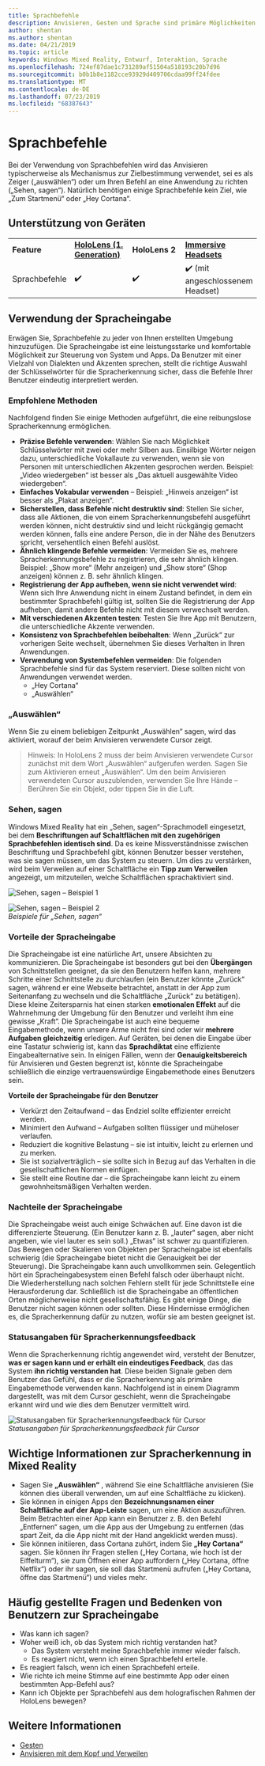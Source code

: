 ```yaml
---
title: Sprachbefehle
description: Anvisieren, Gesten und Sprache sind primäre Möglichkeiten zur Interaktion für die HoloLens. Dieser Artikel bietet eine durchdachte Anleitung zum Sprachentwurf.
author: shentan
ms.author: shentan
ms.date: 04/21/2019
ms.topic: article
keywords: Windows Mixed Reality, Entwurf, Interaktion, Sprache
ms.openlocfilehash: 724ef87dae1c731289af51504a518193c20b7d96
ms.sourcegitcommit: b0b1b8e1182cce93929d409706cdaa99ff24fdee
ms.translationtype: MT
ms.contentlocale: de-DE
ms.lasthandoff: 07/23/2019
ms.locfileid: "68387643"
---
```

# <a name="voice-commanding"></a>Sprachbefehle

Bei der Verwendung von Sprachbefehlen wird das Anvisieren typischerweise als Mechanismus zur Zielbestimmung verwendet, sei es als Zeiger („auswählen“) oder um Ihren Befehl an eine Anwendung zu richten („Sehen, sagen“). Natürlich benötigen einige Sprachbefehle kein Ziel, wie „Zum Startmenü“ oder „Hey Cortana“.


## <a name="device-support"></a>Unterstützung von Geräten

<table>
    <colgroup>
    <col width="25%" />
    <col width="25%" />
    <col width="25%" />
    <col width="25%" />
    </colgroup>
    <tr>
        <td><strong>Feature</strong></td>
        <td><a href="hololens-hardware-details.md"><strong>HoloLens (1. Generation)</strong></a></td>
        <td><strong>HoloLens 2</strong></td>
        <td><a href="immersive-headset-hardware-details.md"><strong>Immersive Headsets</strong></a></td>
    </tr>
     <tr>
        <td>Sprachbefehle</td>
        <td>✔️</td>
        <td>✔️</td>
        <td>✔️ (mit angeschlossenem Headset)</td>
    </tr>
</table>



## <a name="how-to-use-voice"></a>Verwendung der Spracheingabe

Erwägen Sie, Sprachbefehle zu jeder von Ihnen erstellten Umgebung hinzuzufügen. Die Spracheingabe ist eine leistungsstarke und komfortable Möglichkeit zur Steuerung von System und Apps. Da Benutzer mit einer Vielzahl von Dialekten und Akzenten sprechen, stellt die richtige Auswahl der Schlüsselwörter für die Spracherkennung sicher, dass die Befehle Ihrer Benutzer eindeutig interpretiert werden.

### <a name="best-practices"></a>Empfohlene Methoden

Nachfolgend finden Sie einige Methoden aufgeführt, die eine reibungslose Spracherkennung ermöglichen.
* **Präzise Befehle verwenden**: Wählen Sie nach Möglichkeit Schlüsselwörter mit zwei oder mehr Silben aus. Einsilbige Wörter neigen dazu, unterschiedliche Vokallaute zu verwenden, wenn sie von Personen mit unterschiedlichen Akzenten gesprochen werden. Beispiel: „Video wiedergeben“ ist besser als „Das aktuell ausgewählte Video wiedergeben“.
* **Einfaches Vokabular verwenden** – Beispiel: „Hinweis anzeigen“ ist besser als „Plakat anzeigen“.
* **Sicherstellen, dass Befehle nicht destruktiv sind**: Stellen Sie sicher, dass alle Aktionen, die von einem Spracherkennungsbefehl ausgeführt werden können, nicht destruktiv sind und leicht rückgängig gemacht werden können, falls eine andere Person, die in der Nähe des Benutzers spricht, versehentlich einen Befehl auslöst.
* **Ähnlich klingende Befehle vermeiden**: Vermeiden Sie es, mehrere Spracherkennungsbefehle zu registrieren, die sehr ähnlich klingen. Beispiel: „Show more“ (Mehr anzeigen) und „Show store“ (Shop anzeigen) können z. B. sehr ähnlich klingen.
* **Registrierung der App aufheben, wenn sie nicht verwendet wird**: Wenn sich Ihre Anwendung nicht in einem Zustand befindet, in dem ein bestimmter Sprachbefehl gültig ist, sollten Sie die Registrierung der App aufheben, damit andere Befehle nicht mit diesem verwechselt werden.
* **Mit verschiedenen Akzenten testen**: Testen Sie Ihre App mit Benutzern, die unterschiedliche Akzente verwenden.
* **Konsistenz von Sprachbefehlen beibehalten**: Wenn „Zurück“ zur vorherigen Seite wechselt, übernehmen Sie dieses Verhalten in Ihren Anwendungen.
* **Verwendung von Systembefehlen vermeiden**: Die folgenden Sprachbefehle sind für das System reserviert. Diese sollten nicht von Anwendungen verwendet werden.
   * „Hey Cortana“
   * „Auswählen“

### <a name="select"></a>„Auswählen“

Wenn Sie zu einem beliebigen Zeitpunkt „Auswählen“ sagen, wird das aktiviert, worauf der beim Anvisieren verwendete Cursor zeigt. 

>Hinweis: In HoloLens 2 muss der beim Anvisieren verwendete Cursor zunächst mit dem Wort „Auswählen“ aufgerufen werden. Sagen Sie zum Aktivieren erneut „Auswählen“. Um den beim Anvisieren verwendeten Cursor auszublenden, verwenden Sie Ihre Hände – Berühren Sie ein Objekt, oder tippen Sie in die Luft. 

### <a name="see-it-say-it"></a>Sehen, sagen

Windows Mixed Reality hat ein „Sehen, sagen“-Sprachmodell eingesetzt, bei dem **Beschriftungen auf Schaltflächen mit den zugehörigen Sprachbefehlen identisch sind**. Da es keine Missverständnisse zwischen Beschriftung und Sprachbefehl gibt, können Benutzer besser verstehen, was sie sagen müssen, um das System zu steuern. Um dies zu verstärken, wird beim Verweilen auf einer Schaltfläche ein **Tipp zum Verweilen** angezeigt, um mitzuteilen, welche Schaltflächen sprachaktiviert sind.


![Sehen, sagen – Beispiel 1](images/voice-seeitsayit1-640px.jpg)

![Sehen, sagen – Beispiel 2](images/voice-seeitsayit2-640px.jpg)<br>
*Beispiele für „Sehen, sagen“*

### <a name="voices-strengths"></a>Vorteile der Spracheingabe

Die Spracheingabe ist eine natürliche Art, unsere Absichten zu kommunizieren. Die Spracheingabe ist besonders gut bei den **Übergängen** von Schnittstellen geeignet, da sie den Benutzern helfen kann, mehrere Schritte einer Schnittstelle zu durchlaufen (ein Benutzer könnte „Zurück“ sagen, während er eine Webseite betrachtet, anstatt in der App zum Seitenanfang zu wechseln und die Schaltfläche „Zurück“ zu betätigen). Diese kleine Zeitersparnis hat einen starken **emotionalen Effekt** auf die Wahrnehmung der Umgebung für den Benutzer und verleiht ihm eine gewisse „Kraft“. Die Spracheingabe ist auch eine bequeme Eingabemethode, wenn unsere Arme nicht frei sind oder wir **mehrere Aufgaben gleichzeitig** erledigen. Auf Geräten, bei denen die Eingabe über eine Tastatur schwierig ist, kann das **Sprachdiktat** eine effiziente Eingabealternative sein. In einigen Fällen, wenn der **Genauigkeitsbereich** für Anvisieren und Gesten begrenzt ist, könnte die Spracheingabe schließlich die einzige vertrauenswürdige Eingabemethode eines Benutzers sein.

**Vorteile der Spracheingabe für den Benutzer**
* Verkürzt den Zeitaufwand – das Endziel sollte effizienter erreicht werden.
* Minimiert den Aufwand – Aufgaben sollten flüssiger und müheloser verlaufen.
* Reduziert die kognitive Belastung – sie ist intuitiv, leicht zu erlernen und zu merken.
* Sie ist sozialverträglich – sie sollte sich in Bezug auf das Verhalten in die gesellschaftlichen Normen einfügen.
* Sie stellt eine Routine dar – die Spracheingabe kann leicht zu einem gewohnheitsmäßigen Verhalten werden.

### <a name="voices-weaknesses"></a>Nachteile der Spracheingabe

Die Spracheingabe weist auch einige Schwächen auf. Eine davon ist die differenzierte Steuerung. (Ein Benutzer kann z. B. „lauter“ sagen, aber nicht angeben, wie viel lauter es sein soll.) „Etwas“ ist schwer zu quantifizieren. Das Bewegen oder Skalieren von Objekten per Spracheingabe ist ebenfalls schwierig (die Spracheingabe bietet nicht die Genauigkeit bei der Steuerung). Die Spracheingabe kann auch unvollkommen sein. Gelegentlich hört ein Spracheingabesystem einen Befehl falsch oder überhaupt nicht. Die Wiederherstellung nach solchen Fehlern stellt für jede Schnittstelle eine Herausforderung dar. Schließlich ist die Spracheingabe an öffentlichen Orten möglicherweise nicht gesellschaftsfähig. Es gibt einige Dinge, die Benutzer nicht sagen können oder sollten. Diese Hindernisse ermöglichen es, die Spracherkennung dafür zu nutzen, wofür sie am besten geeignet ist.

### <a name="voice-feedback-states"></a>Statusangaben für Spracherkennungsfeedback

Wenn die Spracherkennung richtig angewendet wird, versteht der Benutzer, **was er sagen kann und er erhält ein eindeutiges Feedback**, das das System **ihn richtig verstanden hat**. Diese beiden Signale geben dem Benutzer das Gefühl, dass er die Spracherkennung als primäre Eingabemethode verwenden kann. Nachfolgend ist in einem Diagramm dargestellt, was mit dem Cursor geschieht, wenn die Spracheingabe erkannt wird und wie dies dem Benutzer vermittelt wird.

![Statusangaben für Spracherkennungsfeedback für Cursor](images/voicefeedbackstates.png)<br>
*Statusangaben für Spracherkennungsfeedback für Cursor*

## <a name="top-things-users-should-know-about-speech-in-mixed-reality"></a>Wichtige Informationen zur Spracherkennung in Mixed Reality
* Sagen Sie **„Auswählen“** , während Sie eine Schaltfläche anvisieren (Sie können dies überall verwenden, um auf eine Schaltfläche zu klicken).
* Sie können in einigen Apps den **Bezeichnungsnamen einer Schaltfläche auf der App-Leiste** sagen, um eine Aktion auszuführen. Beim Betrachten einer App kann ein Benutzer z. B. den Befehl „Entfernen“ sagen, um die App aus der Umgebung zu entfernen (das spart Zeit, da die App nicht mit der Hand angeklickt werden muss).
* Sie können initiieren, dass Cortana zuhört, indem Sie **„Hey Cortana“** sagen. Sie können ihr Fragen stellen („Hey Cortana, wie hoch ist der Eiffelturm“), sie zum Öffnen einer App auffordern („Hey Cortana, öffne Netflix“) oder ihr sagen, sie soll das Startmenü aufrufen („Hey Cortana, öffne das Startmenü“) und vieles mehr.

## <a name="common-questions-and-concerns-users-have-about-voice"></a>Häufig gestellte Fragen und Bedenken von Benutzern zur Spracheingabe
* Was kann ich sagen?
* Woher weiß ich, ob das System mich richtig verstanden hat?
   * Das System versteht meine Sprachbefehle immer wieder falsch.
   * Es reagiert nicht, wenn ich einen Sprachbefehl erteile.
* Es reagiert falsch, wenn ich einen Sprachbefehl erteile.
* Wie richte ich meine Stimme auf eine bestimmte App oder einen bestimmten App-Befehl aus?
* Kann ich Objekte per Sprachbefehl aus dem holografischen Rahmen der HoloLens bewegen?

## <a name="see-also"></a>Weitere Informationen
* [Gesten](gestures.md)
* [Anvisieren mit dem Kopf und Verweilen](gaze-and-dwell.md)
